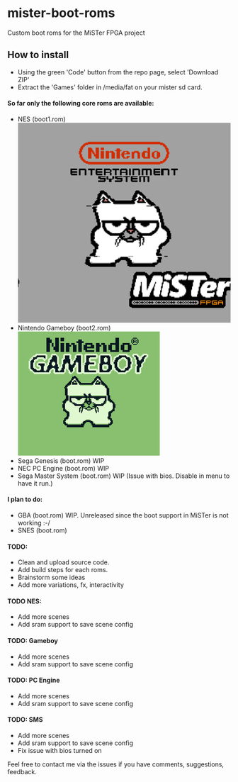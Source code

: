 # mister-boot-roms
Custom boot roms for the MiSTer FPGA project

## How to install
- Using the green 'Code' button from the repo page, select 'Download ZIP'
- Extract the 'Games' folder in /media/fat on your mister sd card.

#### So far only the following core roms are available:
- NES (boot1.rom)  
![NES](Images/NES.gif)
- Nintendo Gameboy (boot2.rom)  
![Gameboy](Images/gameboy.gif)
- Sega Genesis (boot.rom) WIP
- NEC PC Engine (boot.rom) WIP
- Sega Master System (boot.rom) WIP (Issue with bios. Disable in menu to have it run.)

#### I plan to do:
- GBA (boot.rom) WIP. Unreleased since the boot support in MiSTer is not working :-/
- SNES (boot.rom)

#### TODO:
- Clean and upload source code.
- Add build steps for each roms.
- Brainstorm some ideas
- Add more variations, fx, interactivity

#### TODO NES:
- Add more scenes
- Add sram support to save scene config

#### TODO: Gameboy
- Add more scenes
- Add sram support to save scene config
 
#### TODO: PC Engine
- Add more scenes
- Add sram support to save scene config

#### TODO: SMS
- Add more scenes
- Add sram support to save scene config
- Fix issue with bios turned on
 

Feel free to contact me via the issues if you have comments, suggestions, feedback.
